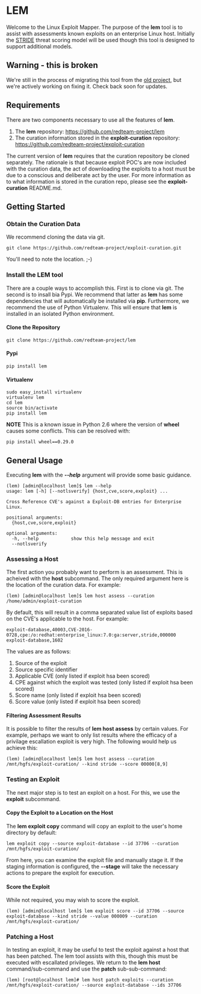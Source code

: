 # LEM
Welcome to the Linux Exploit Mapper.  The purpose of the **lem** tool is to assist with assessments known exploits on an enterprise Linux host.  Initially the [STRIDE](https://msdn.microsoft.com/en-us/library/ee823878%28v=cs.20%29.aspx) threat scoring model will be used though this tool is designed to support additional models.

## Warning - this is broken
We're still in the process of migrating this tool from the [old project](https://github.com/fedoraredteam/elem), but we're actively working on fixing it. Check back soon for updates.

## Requirements
There are two components necessary to use all the features of **lem**.
1. The **lem** repository: https://github.com/redteam-project/lem
1. The curation information stored in the **exploit-curation** repository: https://github.com/redteam-project/exploit-curation

The current version of **lem** requires that the curation repository be cloned separately.  The rationale is that because exploit POC's are now included with the curation data, the act of downloading the exploits to a host must be due to a conscious and deliberate act by the user.  For more information as to what information is stored in the curation repo, please see the **exploit-curation** README.md.

## Getting Started

### Obtain the Curation Data
We recommend cloning the data via git.
```terminal
git clone https://github.com/redteam-project/exploit-curation.git
```
You'll need to note the location. ;-)

### Install the LEM tool
There are a couple ways to accomplish this.  First is to clone via git.  The second is to insall bia Pypi.  We recommend that latter as **lem** has some dependencies that will automatically be installed via **pip**.  Furthermore, we recommend the use of Python Virtualenv.  This will ensure that **lem** is installed in an isolated Python environment.

#### Clone the Repository
```terminal
git clone https://github.com/redteam-project/lem
```
#### Pypi
```terminal
pip install lem
```
#### Virtualenv
```terminal
sudo easy_install virtualenv
virtualenv lem
cd lem
source bin/activate
pip install lem
```
**NOTE** This is a known issue in Python 2.6 where the version of **wheel** causes some conflicts.  This can be resolved with:
```terminal
pip install wheel==0.29.0
```
## General Usage
Executing **lem** with the ***--help*** argument will provide some basic guidance.
```terminal
(lem) [admin@localhost lem]$ lem --help
usage: lem [-h] [--notlsverify] {host,cve,score,exploit} ...

Cross Reference CVE's against a Exploit-DB entries for Enterprise Linux.

positional arguments:
  {host,cve,score,exploit}

optional arguments:
  -h, --help            show this help message and exit
  --notlsverify
```
### Assessing a Host
The first action you probably want to perform is an assessment.  This is acheived with the **host** subcommand.  The only required argument here is the location of the curation data.  For example:
```terminal
(lem) [admin@localhost lem]$ lem host assess --curation /home/admin/exploit-curation
```
By default, this will result in a comma separated value list of exploits based on the CVE's applicable to the host.  For example:
```
exploit-database,40003,CVE-2016-0728,cpe:/o:redhat:enterprise_linux:7.0:ga:server,stride,000000
exploit-database,1602
```
The values are as follows:
1. Source of the exploit
2. Source specific identifier
3. Applicable CVE (only listed if exploit hsa been scored)
4. CPE against which the exploit was tested (only listed if exploit hsa been scored)
5. Score name (only listed if exploit hsa been scored)
6. Score value (only listed if exploit hsa been scored)

#### Filtering Assessment Results

It is possible to filter the results of **lem host assess** by certain values.  For example, perhaps we want to only list results where the efficacy of a privilage escallation exploit is very high.  The following would help us achieve this:
```terminal
(lem) [admin@localhost lem]$ lem host assess --curation /mnt/hgfs/exploit-curation/ --kind stride --score 00000[8,9]
```
### Testing an Exploit

The next major step is to test an exploit on a host.  For this, we use the **exploit** subcommand.

#### Copy the Exploit to a Location on the Host

The **lem exploit copy** command will copy an exploit to the user's home directory by default:
```terminal
lem exploit copy --source exploit-database --id 37706 --curation /mnt/hgfs/exploit-curation/
```
From here, you can examine the exploit file and manually stage it.  If the staging information is configured, the **--stage** will take the necessary actions to prepare the exploit for execution.

#### Score the Exploit

While not required, you may wish to score the exploit.
```terminal
(lem) [admin@localhost lem]$ lem exploit score --id 37706 --source exploit-database --kind stride --value 000009 --curation /mnt/hgfs/exploit-curation/
```
### Patching a Host

In testing an exploit, it may be useful to test the exploit against a host that has been patched.  The lem tool assists with this, though this must be executed with escallated privileges.  We return to the **lem host** command/sub-command and use the **patch** sub-sub-command:
```terminal
(lem) [root@localhost lem]# lem host patch exploits --curation /mnt/hgfs/exploit-curation/ --source exploit-database --ids 37706
```

